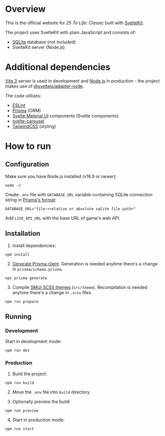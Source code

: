 # Overview

This is the official website for *25 To Life: Classic* built with [SvelteKit](https://kit.svelte.dev/).

The project uses SvelteKit with plain JavaScript and consists of:

- [SQLite](https://www.sqlite.org/index.html) database (not included)
- SvelteKit server (Node.js)

# Additional dependencies

[Vite 3](https://vitejs.dev/) server is used in development and [Node.js](https://nodejs.org/en/) in production - the project makes use of [@sveltejs/adapter-node](https://www.npmjs.com/package/@sveltejs/adapter-node).

The code utilizes:

- [ESLint](https://eslint.org/)
- [Prisma](https://www.prisma.io/) (ORM)
- [Svelte Material UI](https://sveltematerialui.com/) components (Svelte components)
- [svelte-carousel](https://github.com/vadimkorr/svelte-carousel)
- [TailwindCSS](https://tailwindcss.com/) (styling)

# How to run

## Configuration

Make sure you have Node.js installed (v16.9 or newer):

```
node -v
```

Create `.env` file with `DATABASE_URL` variable containing SQLite connection string in [Prisma's format](https://www.prisma.io/docs/concepts/database-connectors/sqlite#example):

```
DATABASE_URL="file:<relative or absolute sqlite file path>"
```

Add `LIVE_API_URL` with the base URL of game's web API.

## Installation

1. Install dependencies:

```
npm install
```

2. [Generate Prisma client](https://www.prisma.io/docs/concepts/components/prisma-client/working-with-prismaclient/generating-prisma-client). Generation is needed anytime there's a change in `prisma/schema.prisma`.

```
npx prisma generate
```

3. Compile [SMUI SCSS themes](https://sveltematerialui.com/THEMING.md) (`src/theme`). Recompilation is needed anytime there's a change in `.scss` files.

```
npm run prepare
```

## Running

### Development

Start in development mode:
```
npm run dev
```
### Production

1. Build the project:
```
npm run build
```
2. Move the `.env` file into `build` directory.

3. Optionally preview the build:
```
npm run preview
```
4. Start in production mode:
```
npm run start
```
